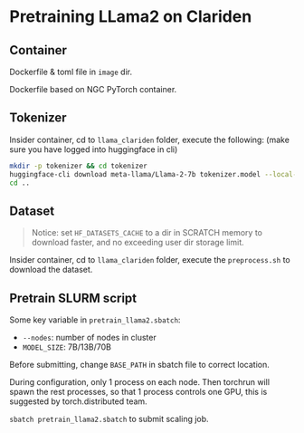 # Pretraining LLama2 on Clariden

## Container
Dockerfile & toml file in `image` dir.

Dockerfile based on NGC PyTorch container.


## Tokenizer

Insider container, cd to `llama_clariden` folder, execute the following: (make sure you have logged into huggingface in cli)

```bash
mkdir -p tokenizer && cd tokenizer
huggingface-cli download meta-llama/Llama-2-7b tokenizer.model --local-dir .
cd ..
```

## Dataset

> Notice: set `HF_DATASETS_CACHE` to a dir in SCRATCH memory to download faster, and no exceeding user dir storage limit.

Insider container, cd to `llama_clariden` folder, execute the `preprocess.sh` to download the dataset.

## Pretrain SLURM script

Some key variable in `pretrain_llama2.sbatch`:
- `--nodes`: number of nodes in cluster
- `MODEL_SIZE`: 7B/13B/70B

Before submitting, change `BASE_PATH` in sbatch file to correct location.

During configuration, only 1 process on each node. Then torchrun will spawn the rest processes, so that 1 process controls one GPU, this is suggested by torch.distributed team.

`sbatch pretrain_llama2.sbatch` to submit scaling job.
